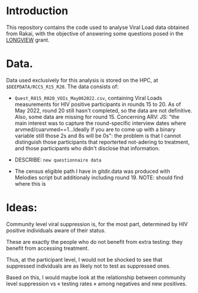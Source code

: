 # Introduction

This repository contains the code used to analyse Viral Load data obtained from Rakai, with the objective of answering some questions posed in the [LONGVIEW](TODO:LINK) grant.

# Data.

Data used exclusively for this analysis is stored on the HPC, at `$DEEPDATA/RCCS_R15_R20`. 
The data consists of: 

- `Quest_R015_R020_VOIs_May062022.csv`, containing Viral Loads measurements for HIV positive participants in rounds 15 to 20. As of May 2022, round 20 still hasn't completed, so the data are not definitive. Also, some data are missing for round 15.
Concerning ARV: JS: "the main interest was to capture the round-specific interview dates where arvmed/cuarvmed==1...Ideally if you are to come up with a binary variable still those 2s and 8s will be 0s": the problem is that I cannot distinguish those participants that reporterted not-adering to treatment, and those participants who didn't disclose that information.

- DESCRIBE: `new questionnaire data`

- The census eligible path I have in gitdir.data was produced with Melodies script but additionaly including round 19. NOTE: should find where this is

# Ideas:

Community level viral suppression is, for the most part, determined by HIV positive individuals aware of their status.

These are exactly the people who do not benefit from extra testing: they benefit from accessing treatment.

Thus, at the participant level, I would not be shocked to see that suppressed individuals are as likely not to test as suppressed ones.

Based on this, I would maybe look at the relationship between community level suppression vs « testing rates » among negatives and new positives.
